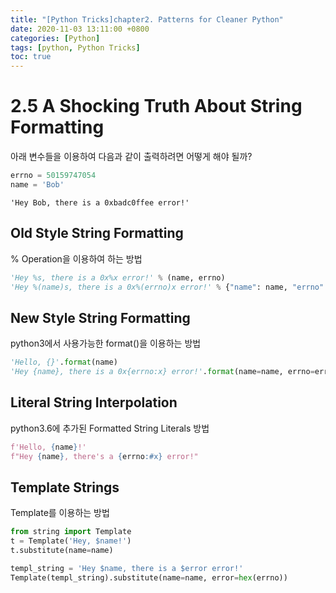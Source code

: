 ```yaml
---
title: "[Python Tricks]chapter2. Patterns for Cleaner Python"
date: 2020-11-03 13:11:00 +0800
categories: [Python]
tags: [python, Python Tricks]
toc: true
---
```


# 2.5 A Shocking Truth About String Formatting
아래 변수들을 이용하여 다음과 같이 출력하려면 어떻게 해야 될까?
```python
errno = 50159747054
name = 'Bob'
```
```
'Hey Bob, there is a 0xbadc0ffee error!'
```

## Old Style String Formatting
% Operation을 이용하여 하는 방법
```python
'Hey %s, there is a 0x%x error!' % (name, errno)
'Hey %(name)s, there is a 0x%(errno)x error!' % {"name": name, "errno": errno }
```

## New Style String Formatting
python3에서 사용가능한 format()을 이용하는 방법
```python
'Hello, {}'.format(name)
'Hey {name}, there is a 0x{errno:x} error!'.format(name=name, errno=errno)
```

## Literal String Interpolation
python3.6에 추가된 Formatted String Literals 방법
```python
f'Hello, {name}!'
f"Hey {name}, there's a {errno:#x} error!"
```

## Template Strings
Template를 이용하는 방법
```python
from string import Template
t = Template('Hey, $name!')
t.substitute(name=name)
```
```python
templ_string = 'Hey $name, there is a $error error!'
Template(templ_string).substitute(name=name, error=hex(errno))
```



